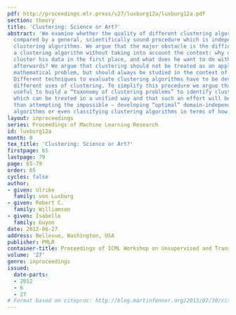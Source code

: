 ```yaml
---
pdf: http://proceedings.mlr.press/v27/luxburg12a/luxburg12a.pdf
section: theory
title: 'Clustering: Science or Art?'
abstract: 'We examine whether the quality of different clustering algorithms can be
  compared by a general, scientifically sound procedure which is independent of particular
  clustering algorithms. We argue that the major obstacle is the difficulty in evaluating
  a clustering algorithm without taking into account the context: why does the user
  cluster his data in the first place, and what does he want to do with the clustering
  afterwards? We argue that clustering should not be treated as an application-independent
  mathematical problem, but should always be studied in the context of its end-use.
  Different techniques to evaluate clustering algorithms have to be developed for
  different uses of clustering. To simplify this procedure we argue that it will be
  useful to build a “taxonomy of clustering problems” to identify clustering applications
  which can be treated in a unified way and that such an effort will be more fruitful
  than attempting the impossible – developing “optimal” domain-independent clustering
  algorithms or even classifying clustering algorithms in terms of how they work.'
layout: inproceedings
series: Proceedings of Machine Learning Research
id: luxburg12a
month: 0
tex_title: 'Clustering: Science or Art?'
firstpage: 65
lastpage: 79
page: 65-79
order: 65
cycles: false
author:
- given: Ulrike
  family: von Luxburg
- given: Robert C.
  family: Williamson
- given: Isabelle
  family: Guyon
date: 2012-06-27
address: Bellevue, Washington, USA
publisher: PMLR
container-title: Proceedings of ICML Workshop on Unsupervised and Transfer Learning
volume: '27'
genre: inproceedings
issued:
  date-parts:
  - 2012
  - 6
  - 27
# Format based on citeproc: http://blog.martinfenner.org/2013/07/30/citeproc-yaml-for-bibliographies/
---
```


